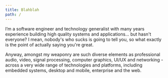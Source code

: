 ```yaml
---
title: Blahblah
path: /
---
```

I’m a software engineer and technology generalist with many years experience building high quality systems and applications... but hasn't everyone? I mean, nobody's who sucks is going to tell you, so what exactly is the point of actually saying you're great.

Anyway, amongst my weaponry are such diverse elements as professional audio, video, signal processing, computer graphics, UI/UX and networking - across a very wide range of technologies and platforms, including embedded systems, desktop and mobile, enterprise and the web.
